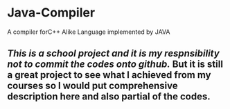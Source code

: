 # Java-Compiler
A compiler forC++ Alike Language implemented by JAVA

## _This is a school project and it is my respnsibility not to commit the codes onto github._ But it is still a great project to see what I achieved from my courses so I would put comprehensive description here and also partial of the codes. ##
